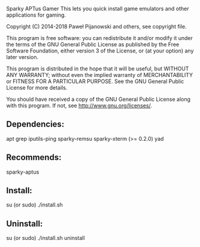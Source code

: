Sparky APTus Gamer
This lets you quick install game emulators and other applications for gaming.

Copyright (C) 2014-2018 Paweł Pijanowski and others, see copyright file.

This program is free software: you can redistribute it and/or modify
it under the terms of the GNU General Public License as published by
the Free Software Foundation, either version 3 of the License, or
(at your option) any later version.

This program is distributed in the hope that it will be useful,
but WITHOUT ANY WARRANTY; without even the implied warranty of
MERCHANTABILITY or FITNESS FOR A PARTICULAR PURPOSE.  See the
GNU General Public License for more details.

You should have received a copy of the GNU General Public License
along with this program.  If not, see <http://www.gnu.org/licenses/>.

Dependencies:
-------------
apt
grep
iputils-ping
sparky-remsu
sparky-xterm (>= 0.2.0)
yad

Recommends:
-------------
sparky-aptus

Install:
-------------
su (or sudo) 
./install.sh

Uninstall:
-------------
su (or sudo)
./install.sh uninstall
